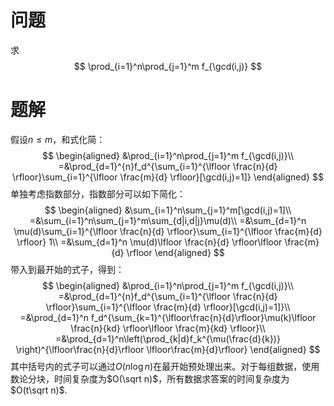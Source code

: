 # 问题

求
$$
\prod_{i=1}^n\prod_{j=1}^m f_{\gcd(i,j)}
$$

# 题解

假设$n\leq m$，和式化简：
$$
\begin{aligned}
&\prod_{i=1}^n\prod_{j=1}^m f_{\gcd(i,j)}\\
=&\prod_{d=1}^{n}f_d^{\sum_{i=1}^{\lfloor \frac{n}{d} \rfloor}\sum_{i=1}^{\lfloor \frac{m}{d} \rfloor}[\gcd(i,j)=1]}
\end{aligned}
$$
单独考虑指数部分，指数部分可以如下简化：
$$
\begin{aligned}
&\sum_{i=1}^n\sum_{j=1}^m[\gcd(i,j)=1]\\
=&\sum_{i=1}^n\sum_{j=1}^m\sum_{d|i,d|j}\mu(d)\\
=&\sum_{d=1}^n \mu(d)\sum_{i=1}^{\lfloor \frac{n}{d} \rfloor}\sum_{i=1}^{\lfloor \frac{m}{d} \rfloor} 1\\
=&\sum_{d=1}^n \mu(d)\lfloor \frac{n}{d} \rfloor\lfloor \frac{m}{d} \rfloor
\end{aligned}
$$
带入到最开始的式子，得到：
$$
\begin{aligned}
&\prod_{i=1}^n\prod_{j=1}^m f_{\gcd(i,j)}\\
=&\prod_{d=1}^{n}f_d^{\sum_{i=1}^{\lfloor \frac{n}{d} \rfloor}\sum_{i=1}^{\lfloor \frac{m}{d} \rfloor}[\gcd(i,j)=1]}\\
=&\prod_{d=1}^n f_d^{\sum_{k=1}^{\lfloor\frac{n}{d}\rfloor}\mu(k)\lfloor \frac{n}{kd} \rfloor\lfloor \frac{m}{kd} \rfloor}\\
=&\prod_{d=1}^n\left(\prod_{k|d}f_k^{\mu(\frac{d}{k})} \right)^{\lfloor\frac{n}{d}\rfloor \lfloor\frac{m}{d}\rfloor}
\end{aligned}
$$
其中括号内的式子可以通过$O(n\log n)$在最开始预处理出来。对于每组数据，使用数论分块，时间复杂度为$O(\sqrt n)$，所有数据求答案的时间复杂度为$O(t\sqrt n)$.